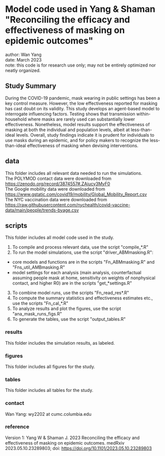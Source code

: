 # Model code used in Yang & Shaman "Reconciling the efficacy and effectiveness of masking on epidemic outcomes"
author: Wan Yang\
date: March 2023\
note: this code is for research use only; may not be entirely optimized nor neatly organized. 

## Study Summary
During the COVID-19 pandemic, mask wearing in public settings has been a key control measure. However, the low effectiveness reported for masking has cast doubt on its validity. This study develops an agent-based model to interrogate influencing factors. Testing shows that transmission within-household where masks are rarely used can substantially lower effectiveness. Nonetheless, model results support the effectiveness of masking at both the individual and population levels, albeit at less-than-ideal levels. Overall, study findings indicate it is prudent for individuals to use masks during an epidemic, and for policy makers to recognize the less-than-ideal effectiveness of masking when devising interventions.

## data
This folder includes all relevant data needed to run the simulations.\
The POLYMOD contact data were downloaded from https://zenodo.org/record/3874557#.ZAiucy3MyF0 \
The Google mobility data were downloaded from https://www.gstatic.com/covid19/mobility/Global_Mobility_Report.csv \
The NYC vaccination data were downloaded from https://raw.githubusercontent.com/nychealth/covid-vaccine-data/main/people/trends-byage.csv

## scripts
This folder includes all model code used in the study. 
1. To compile and process relevant data, use the script "compile_*.R"
2. To run the model simulations, use the script "driver_ABMmasking.R":
- core models and functions are in the scripts "Fn_ABMmasking.R" and "Fns_util_AMBmasking.R"
- model settings for each analysis (main analysis, counterfactual assuming people mask at home, sensitivity on weights of nonphysical contact, and higher R0) are in the scripts "get_*settings.R"
3. To combine model runs, use the scripts "Fn_read_res*.R"
4. To compute the summary statistics and effectiveness estimates etc., use the scripts "Fn_cal_*.R"
5. To analyze results and plot the figures, use the script "ana_mask_runs_figs.R"
6. To generate the tables, use the script "output_tables.R"

### results
This folder includes the simulation results, as labeled. 

### figures
This folder includes all figures for the study.

### tables
This folder includes all tables for the study. 

### contact
Wan Yang: wy2202 at cumc.columbia.edu

### reference
Version 1: 
Yang W & Shaman J. 2023 Reconciling the efficacy and effectiveness of masking on epidemic outcomes. medRxiv 2023.05.10.23289803; doi: https://doi.org/10.1101/2023.05.10.23289803 

